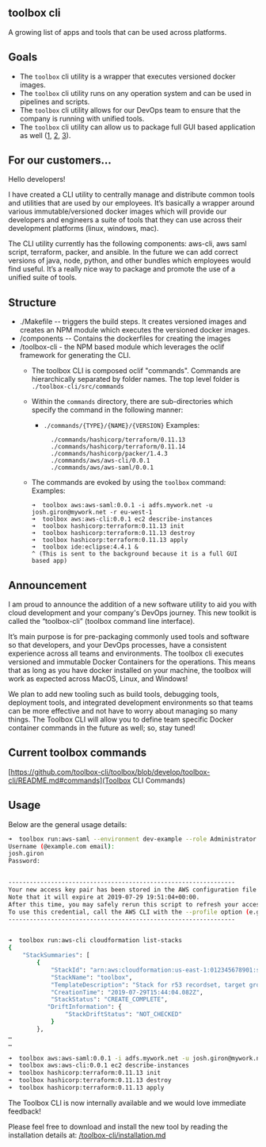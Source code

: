 ## toolbox cli
A growing list of apps and tools that can be used across platforms.

## Goals
* The ```toolbox``` cli utility is a wrapper that executes versioned docker images.
* The ```toolbox``` cli utility runs on any operation system and can be used in pipelines and scripts.
* The ```toolbox``` cli utility allows for our DevOps team to ensure that the company is running with unified tools.
* The ```toolbox``` cli utility can allow us to package full GUI based application as well ([1](https://github.com/fgrehm/docker-eclipse), [2](https://dev.to/darksmile92/run-gui-app-in-linux-docker-container-on-windows-host-4kde), [3](https://www.infoworld.com/article/3329536/microsoft-puts-desktop-apps-in-containers-with-windows-sandbox.html)).

## For our customers...
Hello developers!

I have created a CLI utility to centrally manage and distribute common tools and utilities that are used by our employees.
It’s basically a wrapper around various immutable/versioned docker images which will provide our developers and engineers a suite of tools that they can use across their development platforms (linux, windows, mac).

The CLI utility currently has the following components: aws-cli, aws saml script, terraform, packer, and ansible.
In the future we can add correct versions of java, node, python, and other bundles which employees would find useful. It’s a really nice way to package and promote the use of a unified suite of tools.

## Structure
* ./Makefile -- triggers the build steps. It creates versioned images and creates an NPM module which executes the versioned docker images.
* /components -- Contains the dockerfiles for creating the images
* /toolbox-cli - the NPM based module which leverages the oclif framework for generating the CLI.
    * The toolbox CLI is composed oclif "commands". Commands are hierarchically separated by folder names. The top level folder is ```./toolbox-cli/src/commands```
    * Within the `commands` directory, there are sub-directories which specify the command in the following manner:
        * ```./commands/{TYPE}/{NAME}/{VERSION}```
            Examples:

                ./commands/hashicorp/terraform/0.11.13
                ./commands/hashicorp/terraform/0.11.14
                ./commands/hashicorp/packer/1.4.3
                ./commands/aws/aws-cli/0.0.1
                ./commands/aws/aws-saml/0.0.1

    * The commands are evoked by using the `toolbox` command:
        Examples:

          ➜  toolbox aws:aws-saml:0.0.1 -i adfs.mywork.net -u josh.giron@mywork.net -r eu-west-1
          ➜  toolbox aws:aws-cli:0.0.1 ec2 describe-instances
          ➜  toolbox hashicorp:terraform:0.11.13 init
          ➜  toolbox hashicorp:terraform:0.11.13 destroy
          ➜  toolbox hashicorp:terraform:0.11.13 apply
          ➜  toolbox ide:eclipse:4.4.1 &
          ^ (This is sent to the background because it is a full GUI based app)
## Announcement
I am proud to announce the addition of a new software utility to aid you with cloud development and your company's DevOps journey. This new toolkit is called the “toolbox-cli” (toolbox command line interface).

It’s main purpose is for pre-packaging commonly used tools and software so that developers, and your DevOps processes, have a consistent experience across all teams and environments. The toolbox cli executes versioned and immutable Docker Containers for the operations. This means that as long as you have docker installed on your machine, the toolbox will work as expected across MacOS, Linux, and Windows!

We plan to add new tooling such as build tools, debugging tools, deployment tools, and integrated development environments so that teams can be more effective and not have to worry about managing so many things. The Toolbox CLI will allow you to define team specific Docker container commands in the future as well; so, stay tuned!

## Current toolbox commands
[https://github.com/toolbox-cli/toolbox/blob/develop/toolbox-cli/README.md#commands](Toolbox CLI Commands)

## Usage
Below are the general usage details:
```bash
➜  toolbox run:aws-saml --environment dev-example --role Administrator --no-ssl-verify
Username (@example.com email):
josh.giron
Password:


----------------------------------------------------------------
Your new access key pair has been stored in the AWS configuration file ~/.aws/credentials under the default profile.
Note that it will expire at 2019-07-29 19:51:04+00:00.
After this time, you may safely rerun this script to refresh your access key pair.
To use this credential, call the AWS CLI with the --profile option (e.g. aws --profile default ec2 describe-instances).
----------------------------------------------------------------


➜  toolbox run:aws-cli cloudformation list-stacks
{
    "StackSummaries": [
        {
            "StackId": "arn:aws:cloudformation:us-east-1:012345678901:stack/toolbox/b152db20-b217-11e9-a3e4-126514929126",
            "StackName": "toolbox",
            "TemplateDescription": "Stack for r53 recordset, target group, listener, ecs service, task def.\n",
            "CreationTime": "2019-07-29T15:44:04.082Z",
            "StackStatus": "CREATE_COMPLETE",
           "DriftInformation": {
                "StackDriftStatus": "NOT_CHECKED"
            }
        },
…
…

➜  toolbox aws:aws-saml:0.0.1 -i adfs.mywork.net -u josh.giron@mywork.net -r eu-west-1
➜  toolbox aws:aws-cli:0.0.1 ec2 describe-instances
➜  toolbox hashicorp:terraform:0.11.13 init
➜  toolbox hashicorp:terraform:0.11.13 destroy
➜  toolbox hashicorp:terraform:0.11.13 apply
```

The Toolbox CLI is now internally available and we would love immediate feedback!

Please feel free to download and install the new tool by reading the installation details at:
[/toolbox-cli/installation.md](installation.md)
